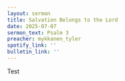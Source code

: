 ```yaml
---
layout: sermon
title: Salvation Belongs to the Lord
date: 2025-07-07
sermon_text: Psalm 3
preacher: mykkanen_tyler
spotify_link: ''
bulletin_link: ''
---
```

Test
